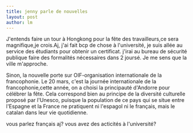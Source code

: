 ```yaml
---
title: jenny parle de nouvelles 
layout: post
author: lm
---
```

<p>J&#39;entends faire un tour à Hongkong pour la fête des travailleurs,ce sera magnifique,je crois.Aj, j&#39;ai fait bcp de chose à l&#39;université, je suis allée au service des étudiants pour obtenir un certificat. j&#39;irai au bureau de sécurité publique faire des formalités nécessaires dans 2 joursé. Je me sens que la ville m&#39;approche.</p>
<p>Sinon, la nouvelle porte sur OIF-organisation internationale de la francophonie. Le 20 mars, c&#39;est la journée internationale de la francophonie,cette année, on a choisi la principauté d&#39;Andorre pour célébrer la fête. Cela correspond bien au principe de la diversité culturelle proposé par l&#39;Unesco, puisque la population de ce pays qui se situe entre l&#39;Espagne et la France ne pratiquent ni l&#39;espagol ni le français, mais le catalan dans leur vie quotidienne.</p>
<p> vous parlez français aj? vous avez des acticités à l&#39;université?  </p>
